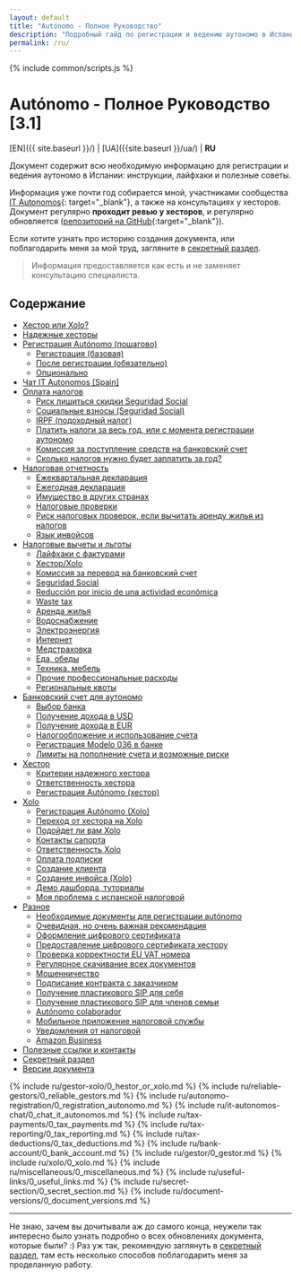 ```yaml
---
layout: default
title: "Autónomo - Полное Руководство"
description: "Подробный гайд по регистрации и ведению аутономо в Испании"
permalink: /ru/
---
```


<style>
{% include common/common.css %}

.container-lg.px-3.my-5.markdown-body h1:first-of-type {
    display: none;
}
</style>

{% include common/scripts.js %}

# Autónomo - Полное Руководство [3.1]

[EN]({{ site.baseurl }}/) | [UA]({{site.baseurl }}/ua/) | **RU**

Документ содержит всю необходимую информацию для регистрации и ведения аутономо в Испании: инструкции, лайфхаки и
полезные советы.

Информация уже почти год собирается мной, участниками сообщества [IT Autonomos](https://bit.ly/it-autonomos-es){:
target="_blank"}, а также на консультациях у хесторов. Документ регулярно **проходит ревью у хесторов**, и регулярно
обновляется ([репозиторий на GitHub](https://bit.ly/it-autonomos-github){:target="_blank"}).

Если хотите узнать про историю создания документа, или поблагодарить меня за мой труд, загляните в
[секретный раздел](#секретный-раздел).

> Информация предоставляется как есть и не заменяет консультацию специалиста.

## Содержание

- [Хестор или Xolo?](#хестор-или-xolo)
- [Надежные хесторы](#надежные-хесторы)
- [Регистрация Autónomo (пошагово)](#регистрация-autónomo-пошагово)
    - [Регистрация (базовая)](#регистрация-базовая)
    - [После регистрации (обязательно)](#после-регистрации-обязательно)
    - [Опционально](#опционально)
- [Чат IT Autonomos [Spain]](#чат-it-autonomos-spain)
- [Оплата налогов](#оплата-налогов)
    - [Риск лишиться скидки Seguridad Social](#риск-лишиться-скидки-seguridad-social)
    - [Социальные взносы (Seguridad Social)](#социальные-взносы-seguridad-social)
    - [IRPF (подоходный налог)](#irpf-подоходный-налог)
    - [Платить налоги за весь год, или с момента регистрации аутономо](#платить-налоги-за-весь-год-или-с-момента-регистрации-аутономо)
    - [Комиссия за поступление средств на банковский счет](#комиссия-за-поступление-средств-на-банковский-счет)
    - [Сколько налогов нужно будет заплатить за год?](#сколько-налогов-нужно-будет-заплатить-за-год)
- [Налоговая отчетность](#налоговая-отчетность)
    - [Ежеквартальная декларация](#ежеквартальная-декларация)
    - [Ежегодная декларация](#ежегодная-декларация)
    - [Имущество в других странах](#имущество-в-других-странах)
    - [Налоговые проверки](#налоговые-проверки)
    - [Риск налоговых проверок, если вычитать аренду жилья из налогов](#риск-налоговых-проверок-если-вычитать-аренду-жилья-из-налогов)
    - [Язык инвойсов](#язык-инвойсов)
- [Налоговые вычеты и льготы](#налоговые-вычеты-и-льготы)
    - [Лайфхаки с фактурами](#лайфхаки-с-фактурами)
    - [Хестор/Xolo](#хесторxolo)
    - [Комиссия за перевод на банковский счет](#комиссия-за-перевод-на-банковский-счет)
    - [Seguridad Social](#seguridad-social)
    - [Reducción por inicio de una actividad económica](#reducción-por-inicio-de-una-actividad-económica)
    - [Waste tax](#waste-tax)
    - [Аренда жилья](#аренда-жилья)
    - [Водоснабжение](#водоснабжение)
    - [Электроэнергия](#электроэнергия)
    - [Интернет](#интернет)
    - [Медстраховка](#медстраховка)
    - [Еда, обеды](#еда-обеды)
    - [Техника, мебель](#техника-мебель)
    - [Прочие профессиональные расходы](#прочие-профессиональные-расходы)
    - [Региональные квоты](#региональные-квоты)
- [Банковский счет для аутономо](#банковский-счет-для-аутономо)
    - [Выбор банка](#выбор-банка)
    - [Получение дохода в USD](#получение-дохода-в-usd)
    - [Получение дохода в EUR](#получение-дохода-в-eur)
    - [Налогообложение и использование счета](#налогообложение-и-использование-счета)
    - [Регистрация Modelo 036 в банке](#регистрация-modelo-036-в-банке)
    - [Лимиты на пополнение счета и возможные риски](#лимиты-на-пополнение-счета-и-возможные-риски)
- [Хестор](#хестор)
    - [Критерии надежного хестора](#критерии-надежного-хестора)
    - [Ответственность хестора](#ответственность-хестора)
    - [Регистрация Autónomo (хестор)](#регистрация-autónomo-хестор)
- [Xolo](#xolo)
    - [Регистрация Autónomo (Xolo)](#регистрация-autónomo-xolo)
    - [Переход от хестора на Xolo](#переход-от-хестора-на-xolo)
    - [Подойдет ли вам Xolo](#подойдет-ли-вам-xolo)
    - [Контакты сапорта](#контакты-сапорта)
    - [Ответственность Xolo](#ответственность-xolo)
    - [Оплата подписки](#оплата-подписки)
    - [Создание клиента](#создание-клиента)
    - [Создание инвойса (Xolo)](#создание-инвойса-xolo)
    - [Демо дашборда, туториалы](#демо-дашборда-туториалы)
    - [Моя проблема с испанской налоговой](#моя-проблема-с-испанской-налоговой)
- [Разное](#разное)
    - [Необходимые документы для регистрации autónomo](#необходимые-документы-для-регистрации-autónomo)
    - [Очевидная, но очень важная рекомендация](#очевидная-но-очень-важная-рекомендация)
    - [Оформление цифрового сертификата](#оформление-цифрового-сертификата)
    - [Предоставление цифрового сертификата хестору](#предоставление-цифрового-сертификата-хестору)
    - [Проверка корректности EU VAT номера](#проверка-корректности-eu-vat-номера)
    - [Регулярное скачивание всех документов](#регулярное-скачивание-всех-документов)
    - [Мошенничество](#мошенничество)
    - [Подписание контракта с заказчиком](#подписание-контракта-с-заказчиком)
    - [Получение пластикового SIP для себя](#получение-пластикового-sip-для-себя)
    - [Получение пластикового SIP для членов семьи](#получение-пластикового-sip-для-членов-семьи)
    - [Autónomo colaborador](#autónomo-colaborador)
    - [Мобильное приложение налоговой службы](#мобильное-приложение-налоговой-службы)
    - [Уведомления от налоговой](#уведомления-от-налоговой)
    - [Amazon Business](#amazon-business)
- [Полезные ссылки и контакты](#полезные-ссылки-и-контакты)
- [Секретный раздел](#секретный-раздел)
- [Версии документа](#версии-документа)

{% include ru/gestor-xolo/0_hestor_or_xolo.md %}
{% include ru/reliable-gestors/0_reliable_gestors.md %}
{% include ru/autonomo-registration/0_registration_autonomo.md %}
{% include ru/it-autonomos-chat/0_chat_it_autonomos.md %}
{% include ru/tax-payments/0_tax_payments.md %}
{% include ru/tax-reporting/0_tax_reporting.md %}
{% include ru/tax-deductions/0_tax_deductions.md %}
{% include ru/bank-account/0_bank_account.md %}
{% include ru/gestor/0_gestor.md %}
{% include ru/xolo/0_xolo.md %}
{% include ru/miscellaneous/0_miscellaneous.md %}
{% include ru/useful-links/0_useful_links.md %}
{% include ru/secret-section/0_secret_section.md %}
{% include ru/document-versions/0_document_versions.md %}

---

Не знаю, зачем вы дочитывали аж до самого конца, неужели так интересно было
узнать подробно о всех обновлениях документа, которые были? :)
Раз уж так, рекомендую заглянуть в [секретный раздел](#секретный-раздел), там
есть несколько способов поблагодарить меня за проделанную
работу.
